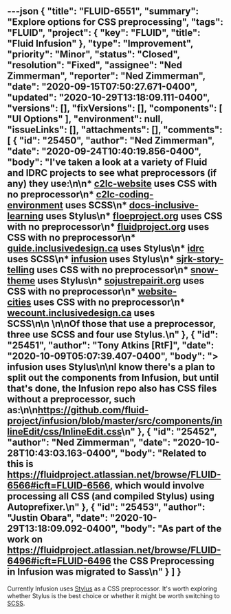 ---json
{
  "title": "FLUID-6551",
  "summary": "Explore options for CSS preprocessing",
  "tags": "FLUID",
  "project": {
    "key": "FLUID",
    "title": "Fluid Infusion"
  },
  "type": "Improvement",
  "priority": "Minor",
  "status": "Closed",
  "resolution": "Fixed",
  "assignee": "Ned Zimmerman",
  "reporter": "Ned Zimmerman",
  "date": "2020-09-15T07:50:27.671-0400",
  "updated": "2020-10-29T13:18:09.111-0400",
  "versions": [],
  "fixVersions": [],
  "components": [
    "UI Options"
  ],
  "environment": null,
  "issueLinks": [],
  "attachments": [],
  "comments": [
    {
      "id": "25450",
      "author": "Ned Zimmerman",
      "date": "2020-09-24T10:40:19.856-0400",
      "body": "I've taken a look at a variety of Fluid and IDRC projects to see what preprocessors (if any) they use:\n\n* [c2lc-website](https://github.com/codelearncreate/c2lc-website) uses CSS with no preprocessor\n* [c2lc-coding-environment](https://github.com/codelearncreate/c2lc-coding-environment) uses SCSS\n* [docs-inclusive-learning](https://github.com/fluid-project/docs-inclusive-learning) uses Stylus\n* [floeproject.org](https://github.com/fluid-project/floeproject.org) uses CSS with no preprocessor\n* [fluidproject.org](https://github.com/fluid-project/fluidproject.org) uses CSS with no preprocessor\n* [guide.inclusivedesign.ca](https://github.com/inclusive-design/guide.inclusivedesign.ca) uses Stylus\n* [idrc](https://github.com/inclusive-design/idrc) uses SCSS\n* [infusion](https://github.com/fluid-project/infusion) uses Stylus\n* [sjrk-story-telling](https://github.com/fluid-project/sjrk-story-telling) uses CSS with no preprocessor\n* [snow-theme](https://github.com/inclusive-design/snow-theme) uses Stylus\n* [sojustrepairit.org](https://github.com/fluid-project/sojustrepairit.org) uses CSS with no preprocessor\n* [website-cities](https://github.com/inclusive-design/website-cities) uses CSS with no preprocessor\n* [wecount.inclusivedesign.ca](https://github.com/inclusive-design/wecount.inclusivedesign.ca) uses SCSS\n\n \n\nOf those that use a preprocessor, three use SCSS and four use Stylus.\n"
    },
    {
      "id": "25451",
      "author": "Tony Atkins [RtF]",
      "date": "2020-10-09T05:07:39.407-0400",
      "body": "> infusion uses Stylus\n\nI know there's a plan to split out the components from Infusion, but until that's done, the Infusion repo also has CSS files without a preprocessor, such as:\n\n<https://github.com/fluid-project/infusion/blob/master/src/components/inlineEdit/css/InlineEdit.css>\n"
    },
    {
      "id": "25452",
      "author": "Ned Zimmerman",
      "date": "2020-10-28T10:43:03.163-0400",
      "body": "Related to this is <https://fluidproject.atlassian.net/browse/FLUID-6566#icft=FLUID-6566>, which would involve processing all CSS (and compiled Stylus) using Autoprefixer.\n"
    },
    {
      "id": "25453",
      "author": "Justin Obara",
      "date": "2020-10-29T13:18:09.092-0400",
      "body": "As part of the work on <https://fluidproject.atlassian.net/browse/FLUID-6496#icft=FLUID-6496> the CSS Preprocessing in Infusion was migrated to Sass\n"
    }
  ]
}
---
Currently Infusion uses [Stylus](https://stylus-lang.com/) as a CSS preprocessor. It's worth exploring whether Stylus is the best choice or whether it might be worth switching to [SCSS](https://sass-lang.com/).

        
